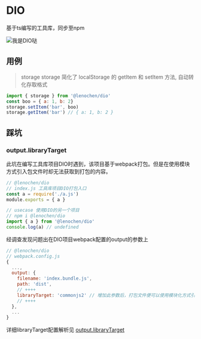# DIO
基于ts编写的工具库，同步至npm

![我是DIO哒](https://i0.wp.com/i0.hdslb.com/bfs/archive/badc22dc8e557cb0386a0a5a2affbd1549c29242.jpg?fit=320,200)

## 用例
> storage
storage 简化了 localStorage 的 getItem 和 setItem 方法, 自动转化存取格式
```javascript
import { storage } from '@lenochen/dio'
const boo = { a: 1, b: 2}
storage.setItem('bar', boo)
storage.getItem('bar') // { a: 1, b: 2 } 
```

## 踩坑
### output.libraryTarget
此坑在编写工具库项目DIO时遇到，该项目基于webpack打包。但是在使用模块方式引入包文件时却无法获取到打包的内容。
```javascript
// @lenochen/dio
// index.js 工具库项目DIO打包入口
const a = require('./a.js')
module.exports = { a }

// usecase 使用DIO的另一个项目
// npm i @lenochen/dio
import { a } from '@lenochen/dio'
console.log(a) // undefined
```
经调查发现问题出在DIO项目webpack配置的output的参数上
```javascript
// @lenochen/dio
// webpack.config.js
{
  ...,
  output: {
    filename: 'index.bundle.js',
    path: 'dist',
    // ++++
    libraryTarget: 'commonjs2' // 增加此参数后，打包文件便可以使用模块化方式引入
    // ++++
  },
  ...
}
```
详细libraryTarget配置解析见
[output.libraryTarget](https://webpack.docschina.org/configuration/output/#output-librarytarget)
